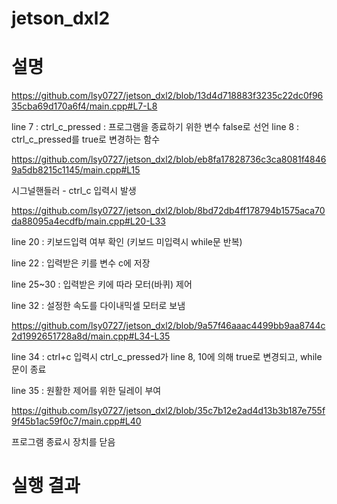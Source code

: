# jetson_dxl2

# 설명

https://github.com/lsy0727/jetson_dxl2/blob/13d4d718883f3235c22dc0f9635cba69d170a6f4/main.cpp#L7-L8

line 7 : ctrl_c_pressed : 프로그램을 종료하기 위한 변수 false로 선언
line 8 : ctrl_c_pressed를 true로 변경하는 함수

https://github.com/lsy0727/jetson_dxl2/blob/eb8fa17828736c3ca8081f48469a5db8215c1145/main.cpp#L15

시그널핸들러 - ctrl_c 입력시 발생

https://github.com/lsy0727/jetson_dxl2/blob/8bd72db4ff178794b1575aca70da88095a4ecdfb/main.cpp#L20-L33

line 20 : 키보드입력 여부 확인 (키보드 미입력시 while문 반복)

line 22 : 입력받은 키를 변수 c에 저장

line 25~30 : 입력받은 키에 따라 모터(바퀴) 제어

line 32 : 설정한 속도를 다이내믹셀 모터로 보냄

https://github.com/lsy0727/jetson_dxl2/blob/9a57f46aaac4499bb9aa8744c2d1992651728a8d/main.cpp#L34-L35

line 34 : ctrl+c 입력시 ctrl_c_pressed가 line 8, 10에 의해 true로 변경되고, while문이 종료

line 35 : 원활한 제어를 위한 딜레이 부여

https://github.com/lsy0727/jetson_dxl2/blob/35c7b12e2ad4d13b3b187e755f9f45b1ac59f0c7/main.cpp#L40

프로그램 종료시 장치를 닫음

# 실행 결과
